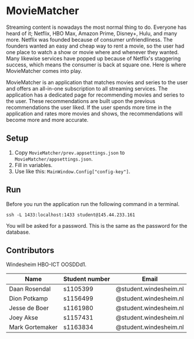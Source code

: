 # MovieMatcher

Streaming content is nowadays the most normal thing to do. Everyone has heard of it; Netflix, HBO Max, Amazon Prime, Disney+, Hulu, and many more. Netflix was founded because of consumer unfriendliness. The founders wanted an easy and cheap way to rent a movie, so the user had one place to watch a show or movie where and whenever they wanted. Many likewise services have popped up because of Netflix's staggering success, which means the consumer is back at square one. Here is where MovieMatcher comes into play.

MovieMatcher is an application that matches movies and series to the user and offers an all-in-one subscription to all streaming services. The application has a dedicated page for recommending movies and series to the user. These recommendations are built upon the previous recommendations the user liked. If the user spends more time in the application and rates more movies and shows, the recommendations will become more and more accurate. 

## Setup

1. Copy `MovieMatcher/prev.appsettings.json` to `MovieMatcher/appsettings.json`.
2. Fill in variables.
3. Use like this: `MainWindow.Config["config-key"]`.

## Run
Before you run the application run the following command in a terminal.
```shell
ssh -L 1433:localhost:1433 student@145.44.233.161
```
You will be asked for a password. This is the same as the password for the database.

## Contributors

Windesheim HBO-ICT OOSDDd1.

| Name            | Student number | Email                  |
|-----------------|----------------|------------------------|
| Daan Rosendal   | s1105399       | @student.windesheim.nl |
| Dion Potkamp    | s1156499       | @student.windesheim.nl |
| Jesse de Boer   | s1161980       | @student.windesheim.nl |
| Joey Akse       | s1157431       | @student.windesheim.nl |
| Mark Gortemaker | s1163834       | @student.windesheim.nl |

